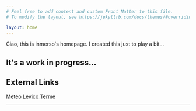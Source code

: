 ```yaml
---
# Feel free to add content and custom Front Matter to this file.
# To modify the layout, see https://jekyllrb.com/docs/themes/#overriding-theme-defaults

layout: home
---
```


Ciao, this is inmerso's homepage.
I created this just to play a bit...

## It's a work in progress...

## External Links

[Meteo Levico Terme](https://inmerso.github.io/meteo-levico/)

---
